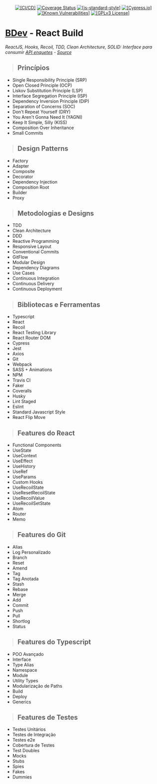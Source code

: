 <p align="center">
  <a href="https://github.com/betomossmann/clean-code-react/actions/workflows/pull_request.yml"><img src="https://github.com/betomossmann/clean-code-react/actions/workflows/pull_request.yml/badge.svg" alt="[CI/CD]"></a>
  <a href='https://coveralls.io/github/betomossmann/clean-code-react?branch=main'><img src='https://coveralls.io/repos/github/betomossmann/clean-code-react/badge.svg?branch=main' alt='Coverage Status' /></a>
  <a href="http://standardjs.com"><img src="https://img.shields.io/badge/code%20style-standard-brightgreen.svg" alt="[js-standard-style]"></a>
  <a href="https://www.cypress.io/"><img src="https://img.shields.io/badge/tested%20with-Cypress-04C38E.svg" alt="[Cypress.io]"></a><br>
  <a href="https://snyk.io/test/github/betomossmann/clean-code-react"><img src="https://snyk.io/test/github/betomossmann/clean-code-react/badge.svg" alt="[Known Vulnerabilities]"></a>
  <a href="https://opensource.org/licenses/"><img src="https://img.shields.io/badge/License-GPL%20v3-yellow.svg" alt="[GPLv3 License]"></a>
<p>

# **[BDev](http://beto.dev.br/) - React Build**

 *ReactJS, Hooks, Recoil, TDD, Clean Architecture, SOLID: Interface para consumir [API enquetes](https://bdev.onrender.com/api-docs/) - [Source](https://github.com/betomossmann/node-clean-api)*

> ## Princípios

* Single Responsibility Principle (SRP)
* Open Closed Principle (OCP)
* Liskov Substitution Principle (LSP)
* Interface Segregation Principle (ISP)
* Dependency Inversion Principle (DIP)
* Separation of Concerns (SOC)
* Don't Repeat Yourself (DRY)
* You Aren't Gonna Need It (YAGNI)
* Keep It Simple, Silly (KISS)
* Composition Over Inheritance
* Small Commits

> ## Design Patterns

* Factory
* Adapter
* Composite
* Decorator
* Dependency Injection
* Composition Root
* Builder
* Proxy

> ## Metodologias e Designs

* TDD
* Clean Architecture
* DDD
* Reactive Programming
* Responsive Layout
* Conventional Commits
* GitFlow
* Modular Design
* Dependency Diagrams
* Use Cases
* Continuous Integration
* Continuous Delivery
* Continuous Deployment

> ## Bibliotecas e Ferramentas

* Typescript
* React
* Recoil
* React Testing Library
* React Router DOM
* Cypress
* Jest
* Axios
* Git
* Webpack
* SASS + Animations
* NPM
* Travis CI
* Faker
* Coveralls
* Husky
* Lint Staged
* Eslint
* Standard Javascript Style
* React Flip Move

> ## Features do React

* Functional Components
* UseState
* UseContext
* UseEffect
* UseHistory
* UseRef
* UseParams
* Custom Hooks
* UseRecoilState
* UseResetRecoilState
* UseRecoilValue
* UseRecoilSetState
* Atom
* Router
* Memo

> ## Features do Git

* Alias
* Log Personalizado
* Branch
* Reset
* Amend
* Tag
* Tag Anotada
* Stash
* Rebase
* Merge
* Add
* Commit
* Push
* Pull
* Shortlog
* Status

> ## Features do Typescript

* POO Avançado
* Interface
* Type Alias
* Namespace
* Module
* Utility Types
* Modularização de Paths
* Build
* Deploy
* Generics

> ## Features de Testes

* Testes Unitários
* Testes de Integração
* Testes e2e
* Cobertura de Testes
* Test Doubles
* Mocks
* Stubs
* Spies
* Fakes
* Dummies

